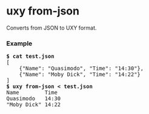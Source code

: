 # uxy from-json

Converts from JSON to UXY format.

### Example

<pre>
<b>$ cat test.json</b>
[
    {"Name": "Quasimodo", "Time": "14:30"},
    {"Name": "Moby Dick", "Time": "14:22"}
]
<b>$ uxy from-json < test.json</b>
Name        Time
Quasimodo   14:30 
"Moby Dick" 14:22
</pre>

